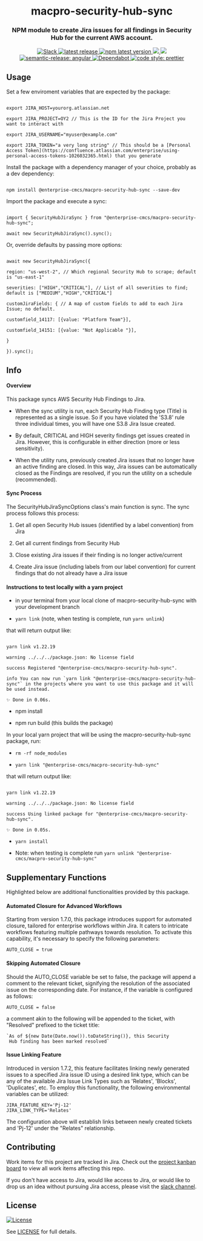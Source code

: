 
<h1  align="center"  style="border-bottom: none;">macpro-security-hub-sync</h1>

<h3  align="center">NPM module to create Jira issues for all findings in Security Hub for the current AWS account.</h3>

<p  align="center">

<a  href="https://cmsgov.slack.com/archives/C04MBTV136X">

<img  alt="Slack"  src="https://img.shields.io/badge/Slack-channel-purple.svg">

</a>

<a  href="https://github.com/Enterprise-CMCS/macpro-security-hub-sync/releases/latest">

<img  alt="latest release"  src="https://img.shields.io/github/release/Enterprise-CMCS/macpro-security-hub-sync.svg">

</a>

<a  href="https://www.npmjs.com/package/@enterprise-cmcs/macpro-security-hub-sync">

<img  alt="npm latest version"  src="https://img.shields.io/npm/v/@enterprise-cmcs/macpro-security-hub-sync/latest.svg">

</a>

<a  href="https://codeclimate.com/github/Enterprise-CMCS/macpro-security-hub-sync/maintainability">

<img  src="https://api.codeclimate.com/v1/badges/c8dfe630c7857d3ce591/maintainability"  />

</a>

<a  href="https://codeclimate.com/github/Enterprise-CMCS/macpro-security-hub-sync/test_coverage">

<img  src="https://api.codeclimate.com/v1/badges/c8dfe630c7857d3ce591/test_coverage"  />

</a>

<a  href="https://github.com/semantic-release/semantic-release">

<img  alt="semantic-release: angular"  src="https://img.shields.io/badge/semantic--release-angular-e10079?logo=semantic-release">

</a>

<a  href="https://dependabot.com/">

<img  alt="Dependabot"  src="https://badgen.net/badge/Dependabot/enabled/green?icon=dependabot">

</a>

<a  href="https://github.com/prettier/prettier">

<img  alt="code style: prettier"  src="https://img.shields.io/badge/code_style-prettier-ff69b4.svg?style=flat-square">

</a>

</p>

  

## Usage

  

Set a few enviroment variables that are expected by the package:

  

```

export JIRA_HOST=yourorg.atlassian.net

export JIRA_PROJECT=OY2 // This is the ID for the Jira Project you want to interact with

export JIRA_USERNAME="myuser@example.com"

export JIRA_TOKEN="a very long string" // This should be a [Personal Access Token](https://confluence.atlassian.com/enterprise/using-personal-access-tokens-1026032365.html) that you generate

```

  

Install the package with a dependency manager of your choice, probably as a dev dependency:

  

```

npm install @enterprise-cmcs/macpro-security-hub-sync --save-dev

```

  

Import the package and execute a sync:

  

```

import { SecurityHubJiraSync } from "@enterprise-cmcs/macpro-security-hub-sync";

await new SecurityHubJiraSync().sync();

```

  

Or, override defaults by passing more options:

  

```

await new SecurityHubJiraSync({

region: "us-west-2", // Which regional Security Hub to scrape; default is "us-east-1"

severities: ["HIGH","CRITICAL"], // List of all severities to find; default is ["MEDIUM","HIGH","CRITICAL"]

customJiraFields: { // A map of custom fields to add to each Jira Issue; no default.

customfield_14117: [{value: "Platform Team"}],

customfield_14151: [{value: "Not Applicable "}],

}

}).sync();

```

  

## Info

  

#### Overview

  

This package syncs AWS Security Hub Findings to Jira.

  

- When the sync utility is run, each Security Hub Finding type (Title) is represented as a single issue. So if you have violated the 'S3.8' rule three individual times, you will have one S3.8 Jira Issue created.

- By default, CRITICAL and HIGH severity findings get issues created in Jira. However, this is configurable in either direction (more or less sensitivity).

- When the utility runs, previously created Jira issues that no longer have an active finding are closed. In this way, Jira issues can be automatically closed as the Findings are resolved, if you run the utility on a schedule (recommended).

  

#### Sync Process

  

The SecurityHubJiraSyncOptions class's main function is sync. The sync process follows this process:

  

1. Get all open Security Hub issues (identified by a label convention) from Jira

2. Get all current findings from Security Hub

3. Close existing Jira issues if their finding is no longer active/current

4. Create Jira issue (including labels from our label convention) for current findings that do not already have a Jira issue

  

#### Instructions to test locally with a yarn project

  

- in your terminal from your local clone of macpro-security-hub-sync with your development branch

-  `yarn link` (note, when testing is complete, run `yarn unlink`)

that will return output like:

  

```

yarn link v1.22.19

warning ../../../package.json: No license field

success Registered "@enterprise-cmcs/macpro-security-hub-sync".

info You can now run `yarn link "@enterprise-cmcs/macpro-security-hub-sync"` in the projects where you want to use this package and it will be used instead.

✨ Done in 0.06s.

```

  

- npm install

- npm run build (this builds the package)

  

In your local yarn project that will be using the macpro-security-hub-sync package, run:

  

-  `rm -rf node_modules`

-  `yarn link "@enterprise-cmcs/macpro-security-hub-sync"`

that will return output like:

  

```

yarn link v1.22.19

warning ../../../package.json: No license field

success Using linked package for "@enterprise-cmcs/macpro-security-hub-sync".

✨ Done in 0.05s.

```

  

-  `yarn install`

- Note: when testing is complete run `yarn unlink "@enterprise-cmcs/macpro-security-hub-sync"`

## Supplementary Functions
Highlighted below are additional functionalities provided by this package.

#### Automated Closure for Advanced Workflows 
Starting from version 1.7.0, this package introduces support for automated closure, tailored for enterprise workflows within Jira. It caters to intricate workflows featuring multiple pathways towards resolution. To activate this capability, it's necessary to specify the following parameters:

```
AUTO_CLOSE = true
```


#### Skipping Automated Closure
Should the AUTO_CLOSE variable be set to false, the package will append a comment to the relevant ticket, signifying the resolution of the associated issue on the corresponding date. For instance, if the variable is configured as follows:
```
AUTO_CLOSE = false
```
a comment akin to the following will be appended to the ticket, with "Resolved" prefixed to the ticket title:
```
`As of ${new Date(Date.now()).toDateString()}, this Security
 Hub finding has been marked resolved`
```


#### Issue Linking Feature
Introduced in version 1.7.2, this feature facilitates linking newly generated issues to a specified Jira issue ID using a desired link type, which can be any of the available Jira Issue Link Types such as 'Relates', 'Blocks', 'Duplicates', etc. To employ this functionality, the following environmental variables can be utilized:

```
JIRA_FEATURE_KEY='Pj-12'
JIRA_LINK_TYPE='Relates'
```
The configuration above will establish links between newly created tickets and 'Pj-12' under the "Relates" relationship.

## Contributing

  

Work items for this project are tracked in Jira. Check out the [project kanban board](https://qmacbis.atlassian.net/jira/software/c/projects/OY2/boards/251) to view all work items affecting this repo.

  

If you don't have access to Jira, would like access to Jira, or would like to drop us an idea without pursuing Jira access, please visit the [slack channel](https://cmsgov.slack.com/archives/C04MBTV136X).

  

## License

  

[![License](https://img.shields.io/badge/License-CC0--1.0--Universal-blue.svg)](https://creativecommons.org/publicdomain/zero/1.0/legalcode)

  

See [LICENSE](LICENSE) for full details.
